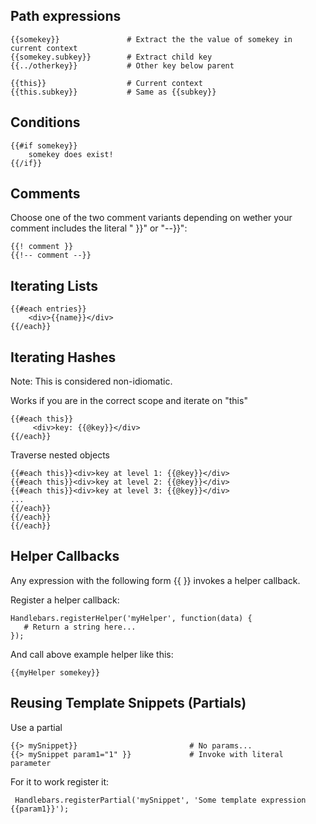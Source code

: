 ## Path expressions

    {{somekey}}               # Extract the the value of somekey in current context
    {{somekey.subkey}}        # Extract child key
    {{../otherkey}}           # Other key below parent
    
    {{this}}                  # Current context
    {{this.subkey}}           # Same as {{subkey}}

## Conditions

    {{#if somekey}}
        somekey does exist!
    {{/if}}

## Comments

Choose one of the two comment variants depending on wether your comment includes the literal " }}" or "--}}":

    {{! comment }}
    {{!-- comment --}}

## Iterating Lists

    {{#each entries}}
        <div>{{name}}</div>
    {{/each}}
    
## Iterating Hashes

Note: This is considered non-idiomatic.

Works if you are in the correct scope and iterate on "this"

    {{#each this}}
         <div>key: {{@key}}</div>
    {{/each}}
    
Traverse nested objects

    {{#each this}}<div>key at level 1: {{@key}}</div>
    {{#each this}}<div>key at level 2: {{@key}}</div>
    {{#each this}}<div>key at level 3: {{@key}}</div>
    ...
    {{/each}}
    {{/each}}
    {{/each}}

## Helper Callbacks

Any expression with the following form {{<helper> <path>}} invokes a helper callback.

Register a helper callback:

    Handlebars.registerHelper('myHelper', function(data) {
       # Return a string here...
    });

And call above example helper like this:

    {{myHelper somekey}}
   
## Reusing Template Snippets (Partials)

Use a partial

    {{> mySnippet}}                         # No params...
    {{> mySnippet param1="1" }}             # Invoke with literal parameter

For it to work register it:

     Handlebars.registerPartial('mySnippet', 'Some template expression {{param1}}');
